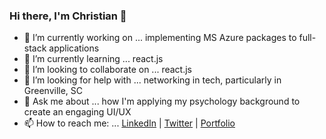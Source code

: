 ### Hi there, I'm Christian 👋


- 🔭 I’m currently working on ... implementing MS Azure packages to full-stack applications
- 🌱 I’m currently learning ... react.js
- 👯 I’m looking to collaborate on ... react.js
- 🤔 I’m looking for help with ... networking in tech, particularly in Greenville, SC
- 💬 Ask me about ... how I'm applying my psychology background to create an engaging UI/UX
- 📫 How to reach me: ... [LinkedIn](http://www.linkedin.com/in/christian-kilpatrick-dev) | [Twitter](https://twitter.com/cckilpat) | [Portfolio](https://christiankilpatrick.netlify.app)

